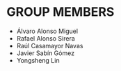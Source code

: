 # GROUP MEMBERS

* Álvaro Alonso Miguel
* Rafael Alonso Sirera
* Raúl Casamayor Navas
* Javier Sabín Gómez
* Yongsheng Lin
